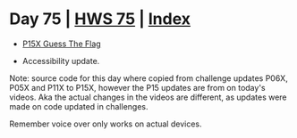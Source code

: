 # Day 75 | [HWS 75](https://www.hackingwithswift.com/100/swiftui/75) | [Index](https://github.com/JulesMoorhouse/100DaysOfSwiftUI/blob/main/README.md)

- [P15X Guess The Flag](https://github.com/JulesMoorhouse/100DaysOfSwiftUI/blob/main/P15X%20Guess%20The%20Flag/P02B%20Guess%20The%20Flag/ContentView.swift)

- Accessibility update.

Note: source code for this day where copied from challenge updates P06X, P05X and P11X to P15X, however the P15 updates are from on today's videos. Aka the actual changes in the videos are different, as updates were made on code updated in challenges.

Remember voice over only works on actual devices.
